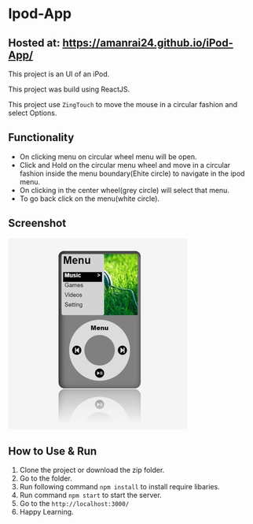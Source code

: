 # Ipod-App
## Hosted at: https://amanrai24.github.io/iPod-App/

This project is an UI of an iPod.

This project was build using ReactJS.

This project use `ZingTouch` to move the mouse in a circular fashion and select Options.

## Functionality
* On clicking menu on circular wheel menu will be open.
* Click and Hold on the circular menu wheel and move in a circular fashion inside the menu boundary(Ehite circle) to navigate in the ipod menu.
* On clicking in the center wheel(grey circle) will select that menu.
* To go back click on the menu(white circle).

## Screenshot

![Homepage](images/1.JPG)

## How to Use & Run
1. Clone the project or download the zip folder.
2. Go to the folder.
3. Run following command `npm install` to install require libaries.
4. Run command `npm start` to start the server.
5. Go to the `http://localhost:3000/`
6. Happy Learning.